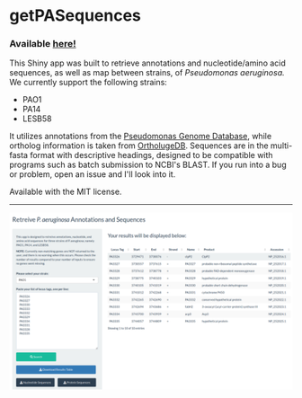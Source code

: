 # getPASequences

### Available [here!](https://travis-m-blimkie.shinyapps.io/getPASequences/)  

This Shiny app was built to retrieve annotations and nucleotide/amino acid
sequences, as well as map between strains, of *Pseudomonas aeruginosa.* We
currently support the following strains:

* PAO1
* PA14
* LESB58

It utilizes annotations from the [Pseudomonas Genome
Database](http://pseudomonas.com/), while ortholog information is taken from
[OrtholugeDB](http://pseudoluge.pseudomonas.com/). Sequences are in the
multi-fasta format with descriptive headings, designed to be compatible with
programs such as batch submission to NCBI's BLAST. If you run into a bug or
problem, open an issue and I'll look into it.

Available with the MIT license. 

***

![](www/getPASequences_screenshot.png)
